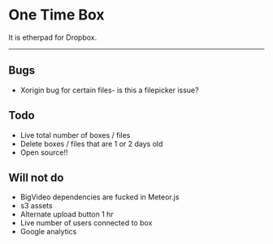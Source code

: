 # One Time Box

It is etherpad for Dropbox.
______

## Bugs
* Xorigin bug for certain files- is this a filepicker issue?

## Todo
* Live total number of boxes / files
* Delete boxes / files that are 1 or 2 days old
* Open source!!

## Will not do
* BigVideo dependencies are fucked in Meteor.js
* s3 assets
* Alternate upload button 1 hr
* Live number of users connected to box
* Google analytics
